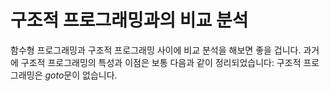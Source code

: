 # 구조적 프로그래밍과의 비교 분석

함수형 프로그래밍과 구조적 프로그래밍 사이에 비교 분석을 해보면 좋을 겁니다. 과거에 구조적 프로그래밍의 특성과 이점은 보통 다음과 같이 정리되었습니다: 구조적 프로그래밍은 *goto*문이 없습니다. 
